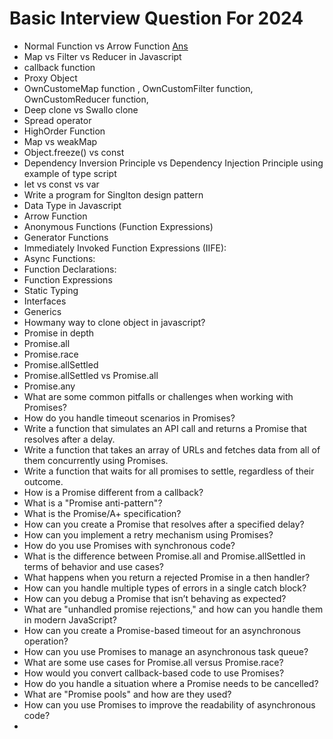 # Basic Interview Question For 2024
 - Normal Function vs Arrow Function [Ans](/Javascript/ans/arrow-vs-normal-function.md)
 - Map vs Filter vs Reducer in Javascript
 - callback function
 - Proxy Object
 - OwnCustomeMap function , OwnCustomFilter function, OwnCustomReducer function,
 - Deep clone vs Swallo clone
 - Spread operator
 - HighOrder Function
 - Map vs weakMap
 - Object.freeze() vs const 
 - Dependency Inversion Principle vs Dependency Injection Principle using example of type script
 - let vs const vs var
 - Write a program for Singlton design pattern
 - Data Type in Javascript
 - Arrow Function
 - Anonymous Functions (Function Expressions)
 - Generator Functions
 - Immediately Invoked Function Expressions (IIFE):
 - Async Functions:
 - Function Declarations:
 - Function Expressions
 - Static Typing
 - Interfaces
 - Generics
 - Howmany way to clone object in javascript? 
 - Promise in depth
 - Promise.all
 - Promise.race
 - Promise.allSettled
 - Promise.allSettled vs Promise.all
 - Promise.any
 - What are some common pitfalls or challenges when working with Promises?
 - How do you handle timeout scenarios in Promises?
 - Write a function that simulates an API call and returns a Promise that resolves after a delay.
 - Write a function that takes an array of URLs and fetches data from all of them concurrently using Promises.
 - Write a function that waits for all promises to settle, regardless of their outcome.
 - How is a Promise different from a callback?
 - What is a "Promise anti-pattern"?
 - What is the Promise/A+ specification?
 - How can you create a Promise that resolves after a specified delay?
 - How can you implement a retry mechanism using Promises?
 - How do you use Promises with synchronous code?
 - What is the difference between Promise.all and Promise.allSettled in terms of behavior and use cases?
 - What happens when you return a rejected Promise in a then handler?
 - How can you handle multiple types of errors in a single catch block?
 - How can you debug a Promise that isn’t behaving as expected?
 - What are "unhandled promise rejections," and how can you handle them in modern JavaScript?
 - How can you create a Promise-based timeout for an asynchronous operation?
 - How can you use Promises to manage an asynchronous task queue?
 - What are some use cases for Promise.all versus Promise.race?
 - How would you convert callback-based code to use Promises?
 - How do you handle a situation where a Promise needs to be cancelled?
 - What are "Promise pools" and how are they used?
 - How can you use Promises to improve the readability of asynchronous code?
 - 

